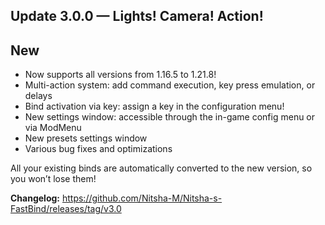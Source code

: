 ## Update 3.0.0 — Lights! Camera! Action!

## New
* Now supports all versions from 1.16.5 to 1.21.8!
* Multi-action system: add command execution, key press emulation, or delays
* Bind activation via key: assign a key in the configuration menu!
* New settings window: accessible through the in-game config menu or via ModMenu
* New presets settings window
* Various bug fixes and optimizations

All your existing binds are automatically converted to the new version, so you won’t lose them!

**Сhangelog:** https://github.com/Nitsha-M/Nitsha-s-FastBind/releases/tag/v3.0